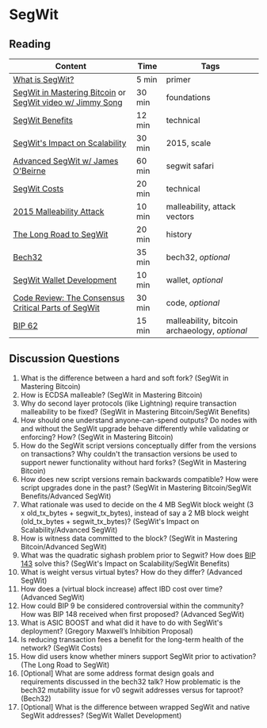 # SegWit

## Reading

| Content                                                                                       | Time  | Tags                    |
|-----------------------------------------------------------------------------------------------|-------|-------------------------|
| [What is SegWit?](https://bitcoinmagazine.com/guides/what-is-segwit) | 5 min | primer                  |
| [SegWit in Mastering Bitcoin](https://github.com/bitcoinbook/bitcoinbook/blob/develop/ch07.asciidoc#segregated-witness) or [SegWit video w/ Jimmy Song](https://www.youtube.com/watch?v=Txfy2mFe16A) | 30 min | foundations |
| [SegWit Benefits](https://bitcoincore.org/en/2016/01/26/segwit-benefits/) | 12 min | technical |
| [SegWit's Impact on Scalability](https://diyhpl.us/wiki/transcripts/scalingbitcoin/hong-kong/segregated-witness-and-its-impact-on-scalability/) | 30 min | 2015, scale |
| [Advanced SegWit w/ James O'Beirne](http://diyhpl.us/wiki/transcripts/chaincode-labs/2019-06-18-james-obeirne-advanced-segwit/) | 60 min | segwit safari |
| [SegWit Costs](https://bitcoincore.org/en/2016/10/28/segwit-costs/) | 20 min | technical |
| [2015 Malleability Attack](https://bitcoinmagazine.com/articles/the-who-what-why-and-how-of-the-ongoing-transaction-malleability-attack-1444253640/) | 10 min | malleability, attack vectors |
| [The Long Road to SegWit](https://bitcoinmagazine.com/articles/long-road-segwit-how-bitcoins-biggest-protocol-upgrade-became-reality/) | 20 min | history |
| [Bech32](https://diyhpl.us/wiki/transcripts/sf-bitcoin-meetup/2017-03-29-new-address-type-for-segwit-addresses/) | 35 min | bech32, *optional* |
| [SegWit Wallet Development](https://bitcoincore.org/en/segwit_wallet_dev/) | 10 min | wallet, *optional* |
| [Code Review: The Consensus Critical Parts of SegWit](https://petertodd.org/2016/segwit-consensus-critical-code-review) | 30 min | code, *optional* |
| [BIP 62](https://github.com/bitcoin/bips/blob/master/bip-0062.mediawiki) | 15 min | malleability, bitcoin archaeology, *optional* |

## Discussion Questions

1. What is the difference between a hard and soft fork? (SegWit in Mastering Bitcoin)
1. How is ECDSA malleable? (SegWit in Mastering Bitcoin)
1. Why do second layer protocols (like Lightning) require transaction malleability to be fixed? (SegWit in Mastering Bitcoin/SegWit Benefits)
1. How should one understand anyone-can-spend outputs? Do nodes with and without the SegWit upgrade behave differently while validating or enforcing? How? (SegWit in Mastering Bitcoin)
1. How do the SegWit script versions conceptually differ from the versions on transactions? Why couldn't the transaction versions be used to support newer functionality without hard forks? (SegWit in Mastering Bitcoin)
1. How does new script versions remain backwards compatible? How were script upgrades done in the past? (SegWit in Mastering Bitcoin/SegWit Benefits/Advanced SegWit)
1. What rationale was used to decide on the 4 MB SegWit block weight (3 x old_tx_bytes + segwit_tx_bytes), instead of say a 2 MB block weight (old_tx_bytes + segwit_tx_bytes)? (SegWit's Impact on Scalability/Advanced SegWit)
1. How is witness data committed to the block? (SegWit in Mastering Bitcoin/Advanced SegWit)
1. What was the quadratic sighash problem prior to Segwit? How does [BIP 143](https://github.com/bitcoin/bips/blob/master/bip-0143.mediawiki) solve this? (SegWit's Impact on Scalability/SegWit Benefits)
1. What is weight versus virtual bytes? How do they differ? (Advanced SegWit)
1. How does a (virtual block increase) affect IBD cost over time? (Advanced SegWit)
1. How could BIP 9 be considered controversial within the community? How was BIP 148 received when first proposed? (Advanced SegWit)
1. What is ASIC BOOST and what did it have to do with SegWit's deployment? (Gregory Maxwell’s Inhibition Proposal)
1. Is reducing transaction fees a benefit for the long-term health of the network? (SegWit Costs)
1. How did users know whether miners support SegWit prior to activation? (The Long Road to SegWit)
1. [Optional] What are some address format design goals and requirements discussed in the bech32 talk? How problematic is the bech32 mutability issue for v0 segwit addresses versus for taproot? (Bech32)
1. [Optional] What is the difference between wrapped SegWit and native SegWit addresses? (SegWit Wallet Development)
